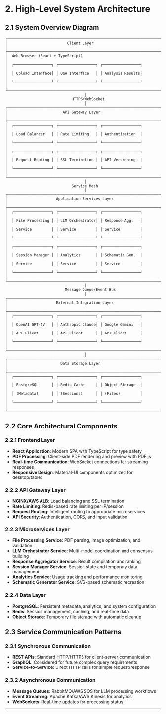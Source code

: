 # 2. High-Level System Architecture

## 2.1 System Overview Diagram

```
┌─────────────────────────────────────────────────────────────────────────┐
│                           Client Layer                                  │
├─────────────────────────────────────────────────────────────────────────┤
│  Web Browser (React + TypeScript)                                      │
│  ┌─────────────────┐ ┌─────────────────┐ ┌─────────────────┐          │
│  │ Upload Interface│ │ Q&A Interface   │ │ Analysis Results│          │
│  └─────────────────┘ └─────────────────┘ └─────────────────┘          │
└─────────────────────────────────────────────────────────────────────────┘
                                    │
                              HTTPS/WebSocket
                                    │
┌─────────────────────────────────────────────────────────────────────────┐
│                         API Gateway Layer                               │
├─────────────────────────────────────────────────────────────────────────┤
│  ┌─────────────────┐ ┌─────────────────┐ ┌─────────────────┐          │
│  │ Load Balancer   │ │ Rate Limiting   │ │ Authentication  │          │
│  └─────────────────┘ └─────────────────┘ └─────────────────┘          │
│  ┌─────────────────┐ ┌─────────────────┐ ┌─────────────────┐          │
│  │ Request Routing │ │ SSL Termination │ │ API Versioning  │          │
│  └─────────────────┘ └─────────────────┘ └─────────────────┘          │
└─────────────────────────────────────────────────────────────────────────┘
                                    │
                              Service Mesh
                                    │
┌─────────────────────────────────────────────────────────────────────────┐
│                      Application Services Layer                         │
├─────────────────────────────────────────────────────────────────────────┤
│  ┌─────────────────┐ ┌─────────────────┐ ┌─────────────────┐          │
│  │ File Processing │ │ LLM Orchestrator│ │ Response Agg.   │          │
│  │ Service         │ │ Service         │ │ Service         │          │
│  └─────────────────┘ └─────────────────┘ └─────────────────┘          │
│  ┌─────────────────┐ ┌─────────────────┐ ┌─────────────────┐          │
│  │ Session Manager │ │ Analytics       │ │ Schematic Gen.  │          │
│  │ Service         │ │ Service         │ │ Service         │          │
│  └─────────────────┘ └─────────────────┘ └─────────────────┘          │
└─────────────────────────────────────────────────────────────────────────┘
                                    │
                           Message Queue/Event Bus
                                    │
┌─────────────────────────────────────────────────────────────────────────┐
│                      External Integration Layer                         │
├─────────────────────────────────────────────────────────────────────────┤
│  ┌─────────────────┐ ┌─────────────────┐ ┌─────────────────┐          │
│  │ OpenAI GPT-4V   │ │ Anthropic Claude│ │ Google Gemini   │          │
│  │ API Client      │ │ API Client      │ │ API Client      │          │
│  └─────────────────┘ └─────────────────┘ └─────────────────┘          │
└─────────────────────────────────────────────────────────────────────────┘
                                    │
┌─────────────────────────────────────────────────────────────────────────┐
│                        Data Storage Layer                               │
├─────────────────────────────────────────────────────────────────────────┤
│  ┌─────────────────┐ ┌─────────────────┐ ┌─────────────────┐          │
│  │ PostgreSQL      │ │ Redis Cache     │ │ Object Storage  │          │
│  │ (Metadata)      │ │ (Sessions)      │ │ (Files)         │          │
│  └─────────────────┘ └─────────────────┘ └─────────────────┘          │
└─────────────────────────────────────────────────────────────────────────┘
```

## 2.2 Core Architectural Components

### 2.2.1 Frontend Layer
- **React Application**: Modern SPA with TypeScript for type safety
- **PDF Processing**: Client-side PDF rendering and preview with PDF.js
- **Real-time Communication**: WebSocket connections for streaming responses
- **Responsive Design**: Material-UI components optimized for desktop/tablet

### 2.2.2 API Gateway Layer
- **NGINX/AWS ALB**: Load balancing and SSL termination
- **Rate Limiting**: Redis-based rate limiting per IP/session
- **Request Routing**: Intelligent routing to appropriate microservices
- **API Security**: Authentication, CORS, and input validation

### 2.2.3 Microservices Layer
- **File Processing Service**: PDF parsing, image optimization, and validation
- **LLM Orchestrator Service**: Multi-model coordination and consensus building
- **Response Aggregator Service**: Result compilation and ranking
- **Session Manager Service**: Session state and temporary data management
- **Analytics Service**: Usage tracking and performance monitoring
- **Schematic Generator Service**: SVG-based schematic recreation

### 2.2.4 Data Layer
- **PostgreSQL**: Persistent metadata, analytics, and system configuration
- **Redis**: Session management, caching, and real-time data
- **Object Storage**: Temporary file storage with automatic cleanup

## 2.3 Service Communication Patterns

### 2.3.1 Synchronous Communication
- **REST APIs**: Standard HTTP/HTTPS for client-server communication
- **GraphQL**: Considered for future complex query requirements
- **Service-to-Service**: Direct HTTP calls for simple request/response

### 2.3.2 Asynchronous Communication
- **Message Queues**: RabbitMQ/AWS SQS for LLM processing workflows
- **Event Streaming**: Apache Kafka/AWS Kinesis for analytics
- **WebSockets**: Real-time updates for processing status

---

